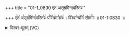 +++
title = "01-1_0830 एत असृग्रमिन्दवस्तिरः"

+++
ए꣣त꣡ अ꣢सृग्र꣣मि꣡न्द꣢वस्ति꣣रः꣢ प꣣वि꣡त्र꣢मा꣣श꣡वः꣢। वि꣡श्वा꣢न्य꣣भि꣡ सौभ꣢꣯गा ॥ 01-1:0830 ॥

<details><summary>विस्वर-मूलम् (VC)</summary>

एत असृग्रमिन्दवस्तिरः पवित्रमाशवः । विश्वान्यभि सौभगा ॥८३०॥
</details>